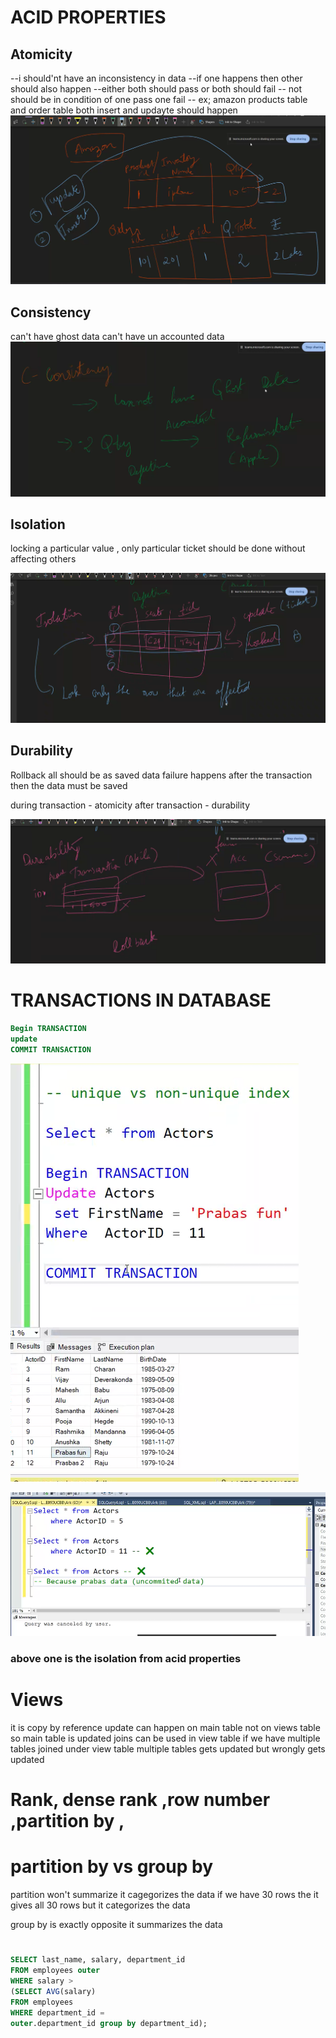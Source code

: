 # ACID PROPERTIES

## Atomicity

--i should'nt have an inconsistency in data
--if one happens then other should also happen
--either both should pass or both should fail
-- not should be in condition of one pass one fail
-- ex; amazon products table and order table both insert and updayte should happen
![alt text](<Screenshot 2024-06-24 164914.png>)

## Consistency

can't have ghost data
can't have un accounted data
![alt text](<Screenshot 2024-06-24 165505.png>)

## Isolation

locking a particular value , only particular ticket should be done without affecting others

![alt text](<Screenshot 2024-06-24 165725.png>)

## Durability

Rollback
all should be as saved data
failure happens after the transaction then the data must be saved

during transaction - atomicity
after transaction - durability

![alt text](<Screenshot 2024-06-24 170001.png>)

# TRANSACTIONS IN DATABASE

```sql
Begin TRANSACTION
update
COMMIT TRANSACTION
```

![alt text](<Screenshot 2024-06-24 173156.png>)

![alt text](<Screenshot 2024-06-24 173515.png>)

### above one is the isolation from acid properties

# Views

it is copy by reference
update can happen on main table not on views table so main table is updated
joins can be used in view table
if we have multiple tables joined under view table multiple tables gets updated but wrongly gets updated

# Rank, dense rank ,row number ,partition by ,

# partition by vs group by

partition won't summarize it cagegorizes the data
if we have 30 rows the it gives all 30 rows but it categorizes the data

group by is exactly opposite it summarizes the data

#

```sql
SELECT last_name, salary, department_id
FROM employees outer
WHERE salary >
(SELECT AVG(salary)
FROM employees
WHERE department_id =
outer.department_id group by department_id);
```
